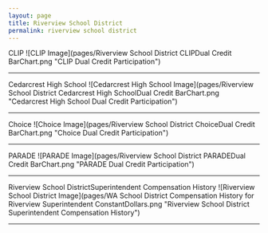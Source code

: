 ```yaml
---
layout: page
title: Riverview School District
permalink: riverview school district
---
```



CLIP
![CLIP Image](pages/Riverview School District CLIPDual Credit BarChart.png "CLIP Dual Credit Participation")

___

Cedarcrest High School
![Cedarcrest High School Image](pages/Riverview School District Cedarcrest High SchoolDual Credit BarChart.png "Cedarcrest High School Dual Credit Participation")

___

Choice
![Choice Image](pages/Riverview School District ChoiceDual Credit BarChart.png "Choice Dual Credit Participation")

___

PARADE
![PARADE Image](pages/Riverview School District PARADEDual Credit BarChart.png "PARADE Dual Credit Participation")

___

Riverview School DistrictSuperintendent Compensation History
![Riverview School District Image](pages/WA School District Compensation History for Riverview Superintendent ConstantDollars.png "Riverview School District Superintendent Compensation History")

___

